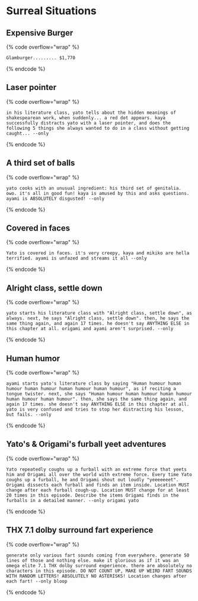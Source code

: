 # Surreal Situations

## Expensive Burger

{% code overflow="wrap" %}

```
Glamburger......... $1,770
```

{% endcode %}

## Laser pointer

{% code overflow="wrap" %}

```
in his literature class, yato tells about the hidden meanings of shakespearean work, when suddenly... a red dot appears. kaya successfully distracts yato with a laser pointer, and does the following 5 things she always wanted to do in a class without getting caught... --only
```

{% endcode %}

## A third set of balls

{% code overflow="wrap" %}

```
yato cooks with an unusual ingredient: his third set of genitalia. owo. it's all in good fun! kaya is amused by this and asks questions. ayami is ABSOLUTELY disgusted! --only
```

{% endcode %}

## Covered in faces

{% code overflow="wrap" %}

```
Yato is covered in faces. it's very creepy, kaya and mikiko are hella terrified. ayami is unfazed and streams it all --only
```

{% endcode %}

## Alright class, settle down

{% code overflow="wrap" %}

```
yato starts his literature class with "Alright class, settle down", as always. next, he says "Alright class, settle down". then, he says the same thing again, and again 17 times. he doesn't say ANYTHING ELSE in this chapter at all. origami and ayami aren't surprised. --only
```

{% endcode %}

## Human humor

{% code overflow="wrap" %}

```
ayami starts yato's literature class by saying "Human humour human humour human humour human humour human humour", as if reciting a tongue twister. next, she says "Human humour human humour human humour human humour human humour". then, she says the same thing again, and again 17 times. she doesn't say ANYTHING ELSE in this chapter at all. yato is very confused and tries to stop her distracting his lesson, but fails. --only
```

{% endcode %}

## Yato's & Origami's furball yeet adventures

{% code overflow="wrap" %}

```
Yato repeatedly coughs up a furball with an extreme force that yeets him and Origami all over the world with extreme force. Every time Yato coughs up a furball, he and Origami shout out loudly "yeeeeeeet". Origami dissects each furball and finds an item inside. Location MUST change after each furball cough-up. Location MUST change for at least 20 times in this episode. Describe the items Origami finds in the furballs in a detailed manner. --only origami yato
```

{% endcode %}

## THX 7.1 dolby surround fart experience

{% code overflow="wrap" %}

```
generate only various fart sounds coming from everywhere. generate 50 lines of those and nothing else. make it glorious as if it was an omega elite 7.1 THX dolby surround experience. there are absolutely no characters in this episode. DO NOT COUNT UP, MAKE UP WEIRD FART SOUNDS WITH RANDOM LETTERS! ABSOLUTELY NO ASTERISKS! Location changes after each fart! --only bloop
```

{% endcode %}
